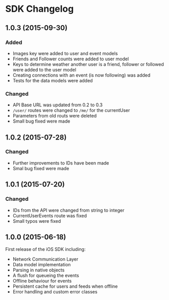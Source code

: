 # SDK Changelog

## 1.0.3 (2015-09-30)

### Added

- Images key were added to user and event models
- Friends and Follower counts were added to user model
- Keys to determine weather another user is a friend, follower or followed were added to the user model
- Creating connections with an event (is now following) was added
- Tests for the data models were added

### Changed

- API Base URL was updated from 0.2 to 0.3
- `/user/` routes were changed to `/me/` for the currentUser
- Parameters from old routs were deleted
- Small bug fixed were made

## 1.0.2 (2015-07-28)

### Changed

- Further improvements to IDs have been made
- Smal bug fixed were made

## 1.0.1 (2015-07-20)

### Changed

- IDs from the API were changed from string to integer
- CurrentUserEvents route was fixed
- Small typos were fixed

## 1.0.0 (2015-06-18)

First release of the iOS SDK including:

- Network Communication Layer
- Data model implementation
- Parsing in native objects
- A flush for queueing the events
- Offline behaviour for events
- Persistent cache for users and feeds when offline
- Error handling and custom error classes
